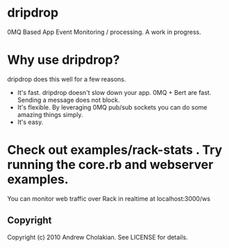 # dripdrop

0MQ Based App Event Monitoring / processing.
A work in progress.

# Why use dripdrop?

dripdrop does this well for a few reasons.

* It's fast. dripdrop doesn't slow down your app. 0MQ + Bert are fast. Sending a message does not block.
* It's flexible. By leveraging 0MQ pub/sub sockets you can do some amazing things simply.
* It's easy.

# Check out examples/rack-stats . Try running the core.rb and webserver examples.
You can monitor web traffic over Rack in realtime at localhost:3000/ws

## Copyright

Copyright (c) 2010 Andrew Cholakian. See LICENSE for details.
